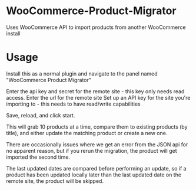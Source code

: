 # WooCommerce-Product-Migrator
Uses WooCommerce API to import products from another WooCommerce install

# Usage

Install this as a normal plugin and navigate to the panel named "WooCommerce Product Migrator"

Enter the api key and secret for the remote site - this key only needs read access.
Enter the url for the remote site
Set up an API key for the site you're importing to - this needs to have read/write capabilities

Save, reload, and click start.

This will grab 10 products at a time, compare them to existing products (by title), and either update the matching product or create a new one.

There are occasionally issues where we get an error from the JSON api for no apparent reason, but if you rerun the migration, the product will get imported the second time.

The last updated dates are compared before performing an update, so if a product has been updated locally later than the last updated date on the remote site, the product will be skipped.
